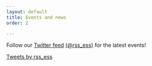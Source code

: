 ```yaml
---
layout: default
title: Events and news
order: 2

---
```



Follow our [Twitter feed](https://twitter.com/rss_ess) [(@rss_ess)](https://twitter.com/rss_ess) for the latest events!

<a class="twitter-timeline" data-width="400" href="https://twitter.com/rss_ess?ref_src=twsrc%5Etfw">Tweets by rss_ess</a> <script async src="https://platform.twitter.com/widgets.js" charset="utf-8"></script> 
